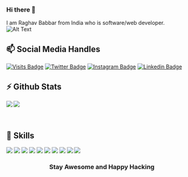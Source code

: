 ### Hi there 👋
I am Raghav Babbar from India who is software/web developer.<br>
![Alt Text](https://media3.giphy.com/media/qgQUggAC3Pfv687qPC/giphy.gif)

<h2>📫 Social Media Handles</h2>

[![Visits Badge](https://badges.pufler.dev/visits/BabbarRaghav/BabbarRaghav)](https:BabbarRaghav.dev)
[![Twitter Badge](https://img.shields.io/badge/Twitter-Profile-informational?style=flat&logo=twitter&logoColor=white&color=1CA2F1)](https://twitter.com/RaghavBabbar4)
[![Instagram Badge](https://img.shields.io/badge/Instagram-Profile-informational?style=flat&logo=instagram&logoColor=white&color=0D76A8)](https://www.instagram.com/babbarraghav6/)
[![Linkedin Badge](https://img.shields.io/badge/Linkedin-Profile-informational?style=flat&logo=linkedin&logoColor=white&color=0D76A8)](https://www.linkedin.com/in/raghav-babbar-870139142/)

<h2>⚡ Github Stats</h2>

<img align="left" src="https://github-readme-stats.vercel.app/api/top-langs/?username=BabbarRaghav&theme=dark" />
<img align="center" src="https://github-readme-stats.vercel.app/api/?username=BabbarRaghav&theme=dark" />
<br><br><br>

<h2>💬 Skills</h2>

![](https://img.shields.io/badge/Code-Python-informational?style=flat&logo=python&logoColor=white&color=4AB197)
![](https://img.shields.io/badge/Code-Django-informational?style=flat&logo=django&logoColor=white&color=4AB197)
![](https://img.shields.io/badge/Code-Tkinter-informational?style=flat&logo=tkinter&logoColor=white&color=4AB197)
![](https://img.shields.io/badge/Code-Kivy-informational?style=flat&logo=kivy&logoColor=white&color=4AB197)
![](https://img.shields.io/badge/Code-C++-informational?style=flat&logo=c&logoColor=white&color=4AB197)
![](https://img.shields.io/badge/Code-React-informational?style=flat&logo=react&logoColor=white&color=4AB197)
![](https://img.shields.io/badge/Code-React_Native-informational?style=flat&logo=react&logoColor=white&color=4AB197)
![](https://img.shields.io/badge/Shell-Bash-informational?style=flat&logo=shell&logoColor=white&color=4AB197)
![](https://img.shields.io/badge/Code-Java-informational?style=flat&logo=java&logoColor=white&color=4AB197)
![](https://img.shields.io/badge/Editor-Visual_Studio_Code-informational?style=flat&logo=.code&logoColor=white&color=4AB197)

<h3 align=center>Stay Awesome and Happy Hacking</h3>
<!--
**BabbarRaghav/BabbarRaghav** is a ✨ _special_ ✨ repository because its `README.md` (this file) appears on your GitHub profile.

Here are some ideas to get you started:

- 🔭 I’m currently working on ...
- 🌱 I’m currently learning ...
- 👯 I’m looking to collaborate on ...
- 🤔 I’m looking for help with ...
- 💬 Ask me about ...
- 📫 How to reach me: ...
- 😄 Pronouns: ...
- ⚡ Fun fact: ...
- For Top Languages Used by me
<img align="center" src="https://github-readme-stats.vercel.app/api/top-langs/?username=BabbarRaghav&theme=dark" />
-->
